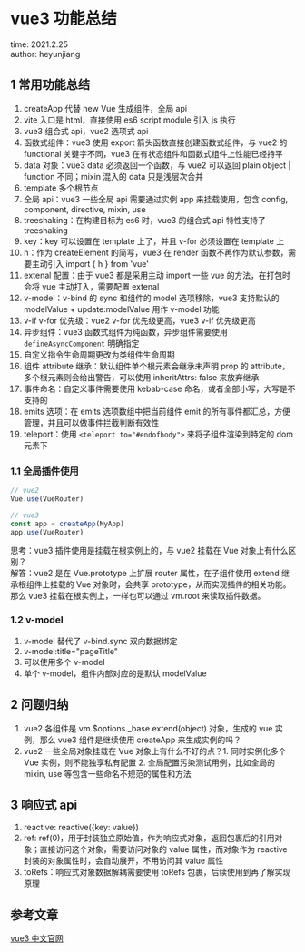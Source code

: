 # vue3 功能总结

time: 2021.2.25  
author: heyunjiang

## 1 常用功能总结

1. createApp 代替 new Vue 生成组件，全局 api
2. vite 入口是 html，直接使用 es6 script module 引入 js 执行
3. vue3 组合式 api，vue2 选项式 api
4. 函数式组件：vue3 使用 export 箭头函数直接创建函数式组件，与 vue2 的 functional 关键字不同，vue3 在有状态组件和函数式组件上性能已经持平
5. data 对象：vue3 data 必须返回一个函数，与 vue2 可以返回 plain object | function 不同；mixin 混入的 data 只是浅层次合并
6. template 多个根节点
7. 全局 api：vue3 一些全局 api 需要通过实例 app 来挂载使用，包含 config, component, directive, mixin, use
8. treeshaking：在构建目标为 es6 时，vue3 的组合式 api 特性支持了 treeshaking
9. key：key 可以设置在 template 上了，并且 v-for 必须设置在 template 上
10. h：作为 createElement 的简写，vue3 在 render 函数不再作为默认参数，需要主动引入 import { h } from 'vue'
11. extenal 配置：由于 vue3 都是采用主动 import 一些 vue 的方法，在打包时会将 vue 主动打入，需要配置 extenal
12. v-model：v-bind 的 sync 和组件的 model 选项移除，vue3 支持默认的 modelValue + update:modelValue 用作 v-model 功能
13. v-if v-for 优先级：vue2 v-for 优先级更高，vue3 v-if 优先级更高
14. 异步组件：vue3 函数式组件为纯函数，异步组件需要使用 `defineAsyncComponent` 明确指定
15. 自定义指令生命周期更改为类组件生命周期
16. 组件 attribute 继承：默认组件单个根元素会继承未声明 prop 的 attribute，多个根元素则会给出警告，可以使用 inheritAttrs: false 来放弃继承
17. 事件命名：自定义事件需要使用 kebab-case 命名，或者全部小写，大写是不支持的
18. emits 选项：在 emits 选项数组中把当前组件 emit 的所有事件都汇总，方便管理，并且可以做事件拦截判断有效性
19. teleport：使用 `<teleport to="#endofbody">` 来将子组件渲染到特定的 dom 元素下

### 1.1 全局插件使用

```javascript
// vue2
Vue.use(VueRouter)

// vue3
const app = createApp(MyApp)
app.use(VueRouter)
```

思考：vue3 插件使用是挂载在根实例上的，与 vue2 挂载在 Vue 对象上有什么区别？  
解答：vue2 是在 Vue.prototype 上扩展 router 属性，在子组件使用 extend 继承根组件上挂载的 Vue 对象时，会共享 prototype，从而实现插件的相关功能。
那么 vue3 挂载在根实例上，一样也可以通过 vm.root 来读取插件数据。

### 1.2 v-model

1. v-model 替代了 v-bind.sync 双向数据绑定
2. v-model:title="pageTitle"
3. 可以使用多个 v-model
4. 单个 v-model，组件内部对应的是默认 modelValue

## 2 问题归纳

1. vue2 各组件是 vm.$options._base.extend(object) 对象，生成的 vue 实例，那么 vue3 组件是继续使用 createApp 来生成实例的吗？
2. vue2 一些全局对象挂载在 Vue 对象上有什么不好的点？1. 同时实例化多个 Vue 实例，则不能独享私有配置 2. 全局配置污染测试用例，比如全局的 mixin, use 等包含一些命名不规范的属性和方法

## 3 响应式 api

1. reactive: reactive({key: value})
2. ref: ref(0)，用于封装独立原始值，作为响应式对象，返回包裹后的引用对象；直接访问这个对象，需要访问对象的 value 属性，而对象作为 reactive 封装的对象属性时，会自动展开，不用访问其 value 属性
3. toRefs：响应式对象数据解耦需要使用 toRefs 包裹，后续使用到再了解实现原理

## 参考文章

[vue3 中文官网](https://vue3js.cn/docs/zh/guide/migration/introduction.html#%E5%BF%AB%E9%80%9F%E5%BC%80%E5%A7%8B)
